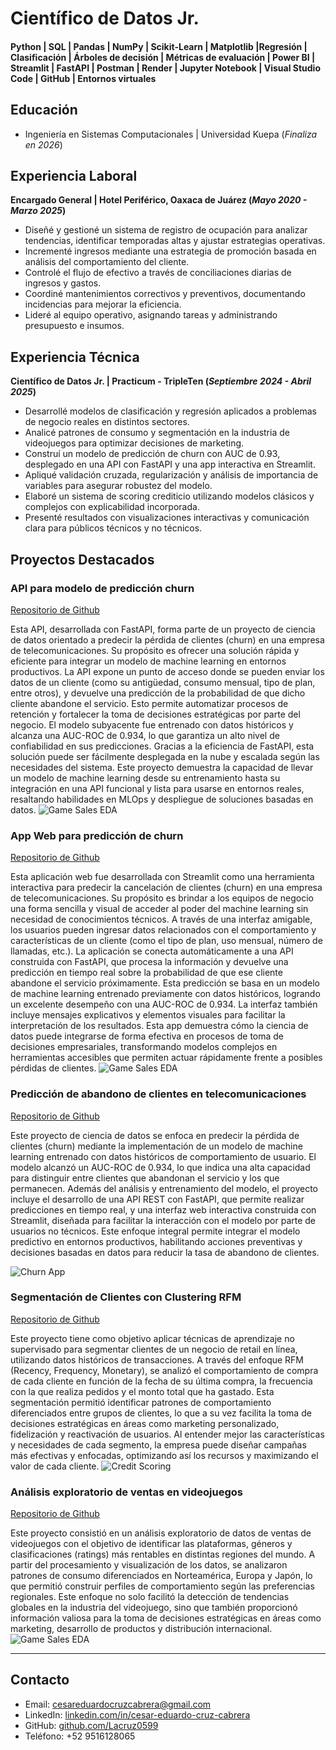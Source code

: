 # Científico de Datos Jr.

#### Python | SQL | Pandas | NumPy | Scikit-Learn | Matplotlib |Regresión | Clasificación | Árboles de decisión | Métricas de evaluación | Power BI | Streamlit | FastAPI | Postman | Render | Jupyter Notebook | Visual Studio Code | GitHub | Entornos virtuales

## Educación
- 
  Ingeniería en Sistemas Computacionales | Universidad Kuepa (_Finaliza en 2026_)
  
## Experiencia Laboral
**Encargado General | Hotel Periférico, Oaxaca de Juárez (_Mayo 2020 - Marzo 2025_)**
- Diseñé y gestioné un sistema de registro de ocupación para analizar tendencias, identificar temporadas altas y ajustar estrategias operativas.
- Incrementé ingresos mediante una estrategia de promoción basada en análisis del comportamiento del cliente.
- Controlé el flujo de efectivo a través de conciliaciones diarias de ingresos y gastos.
- Coordiné mantenimientos correctivos y preventivos, documentando incidencias para mejorar la eficiencia.
- Lideré al equipo operativo, asignando tareas y administrando presupuesto e insumos.

## Experiencia Técnica
**Científico de Datos Jr. | Practicum - TripleTen (_Septiembre 2024 - Abril 2025_)**
- Desarrollé modelos de clasificación y regresión aplicados a problemas de negocio reales en distintos sectores.
- Analicé patrones de consumo y segmentación en la industria de videojuegos para optimizar decisiones de marketing.
- Construí un modelo de predicción de churn con AUC de 0.93, desplegado en una API con FastAPI y una app interactiva en Streamlit.
- Apliqué validación cruzada, regularización y análisis de importancia de variables para asegurar robustez del modelo.
- Elaboré un sistema de scoring crediticio utilizando modelos clásicos y complejos con explicabilidad incorporada.
- Presenté resultados con visualizaciones interactivas y comunicación clara para públicos técnicos y no técnicos.

## Proyectos Destacados

### API para modelo de predicción churn
[Repositorio de Github](https://github.com/Lacruz0599/churn-prediction-api)

Esta API, desarrollada con FastAPI, forma parte de un proyecto de ciencia de datos orientado a predecir la pérdida de clientes (churn) en una empresa de telecomunicaciones. Su propósito es ofrecer una solución rápida y eficiente para integrar un modelo de machine learning en entornos productivos.
La API expone un punto de acceso donde se pueden enviar los datos de un cliente (como su antigüedad, consumo mensual, tipo de plan, entre otros), y devuelve una predicción de la probabilidad de que dicho cliente abandone el servicio. Esto permite automatizar procesos de retención y fortalecer la toma de decisiones estratégicas por parte del negocio.
El modelo subyacente fue entrenado con datos históricos y alcanza una AUC-ROC de 0.934, lo que garantiza un alto nivel de confiabilidad en sus predicciones. Gracias a la eficiencia de FastAPI, esta solución puede ser fácilmente desplegada en la nube y escalada según las necesidades del sistema.
Este proyecto demuestra la capacidad de llevar un modelo de machine learning desde su entrenamiento hasta su integración en una API funcional y lista para usarse en entornos reales, resaltando habilidades en MLOps y despliegue de soluciones basadas en datos.
![Game Sales EDA](assets/img/customer-churn@2x.jpg)


### App Web para predicción de churn
[Repositorio de Github](https://github.com/Lacruz0599/Churn-Predictor-Web-App)

Esta aplicación web fue desarrollada con Streamlit como una herramienta interactiva para predecir la cancelación de clientes (churn) en una empresa de telecomunicaciones. Su propósito es brindar a los equipos de negocio una forma sencilla y visual de acceder al poder del machine learning sin necesidad de conocimientos técnicos.
A través de una interfaz amigable, los usuarios pueden ingresar datos relacionados con el comportamiento y características de un cliente (como el tipo de plan, uso mensual, número de llamadas, etc.). La aplicación se conecta automáticamente a una API construida con FastAPI, que procesa la información y devuelve una predicción en tiempo real sobre la probabilidad de que ese cliente abandone el servicio próximamente.
Esta predicción se basa en un modelo de machine learning entrenado previamente con datos históricos, logrando un excelente desempeño con una AUC-ROC de 0.934. La interfaz también incluye mensajes explicativos y elementos visuales para facilitar la interpretación de los resultados.
Esta app demuestra cómo la ciencia de datos puede integrarse de forma efectiva en procesos de toma de decisiones empresariales, transformando modelos complejos en herramientas accesibles que permiten actuar rápidamente frente a posibles pérdidas de clientes.
![Game Sales EDA](assets/img/Screenshot_20250424_191310_Chrome.jpg)


### Predicción de abandono de clientes en telecomunicaciones
[Repositorio de Github](https://github.com/Lacruz0599/prediccion-de-abandono-de-clientes-Telecom)

Este proyecto de ciencia de datos se enfoca en predecir la pérdida de clientes (churn) mediante la implementación de un modelo de machine learning entrenado con datos históricos de comportamiento de usuario. El modelo alcanzó un AUC-ROC de 0.934, lo que indica una alta capacidad para distinguir entre clientes que abandonan el servicio y los que permanecen. Además del análisis y entrenamiento del modelo, el proyecto incluye el desarrollo de una API REST con FastAPI, que permite realizar predicciones en tiempo real, y una interfaz web interactiva construida con Streamlit, diseñada para facilitar la interacción con el modelo por parte de usuarios no técnicos. Este enfoque integral permite integrar el modelo predictivo en entornos productivos, habilitando acciones preventivas y decisiones basadas en datos para reducir la tasa de abandono de clientes.


![Churn App](assets/img/jbnjnnkmkk.png)

### Segmentación de Clientes con Clustering RFM
[Repositorio de Github](https://github.com/Lacruz0599/Segmentaci-n-de-clientes-con-RFM)

Este proyecto tiene como objetivo aplicar técnicas de aprendizaje no supervisado para segmentar clientes de un negocio de retail en línea, utilizando datos históricos de transacciones. A través del enfoque RFM (Recency, Frequency, Monetary), se analizó el comportamiento de compra de cada cliente en función de la fecha de su última compra, la frecuencia con la que realiza pedidos y el monto total que ha gastado. Esta segmentación permitió identificar patrones de comportamiento diferenciados entre grupos de clientes, lo que a su vez facilita la toma de decisiones estratégicas en áreas como marketing personalizado, fidelización y reactivación de usuarios. Al entender mejor las características y necesidades de cada segmento, la empresa puede diseñar campañas más efectivas y enfocadas, optimizando así los recursos y maximizando el valor de cada cliente.
![Credit Scoring](assets/img/bhsbndchsdch.png)


### Análisis exploratorio de ventas en videojuegos
[Repositorio de Github](https://github.com/Lacruz0599/creando-perfiles-de-ventas-para-regiones-mundiales)

Este proyecto consistió en un análisis exploratorio de datos de ventas de videojuegos con el objetivo de identificar las plataformas, géneros y clasificaciones (ratings) más rentables en distintas regiones del mundo. A partir del procesamiento y visualización de los datos, se analizaron patrones de consumo diferenciados en Norteamérica, Europa y Japón, lo que permitió construir perfiles de comportamiento según las preferencias regionales. Este enfoque no solo facilitó la detección de tendencias globales en la industria del videojuego, sino que también proporcionó información valiosa para la toma de decisiones estratégicas en áreas como marketing, desarrollo de productos y distribución internacional.
![Game Sales EDA](assets/img/file_00000000b52061f7b5a889c5a629bf07.png)

---

## Contacto
- Email: cesareduardocruzcabrera@gmail.com  
- LinkedIn: [linkedin.com/in/cesar-eduardo-cruz-cabrera](https://www.linkedin.com/in/cesar-eduardo-cruz-cabrera)  
- GitHub: [github.com/Lacruz0599](https://github.com/Lacruz0599)  
- Teléfono: +52 9516128065
